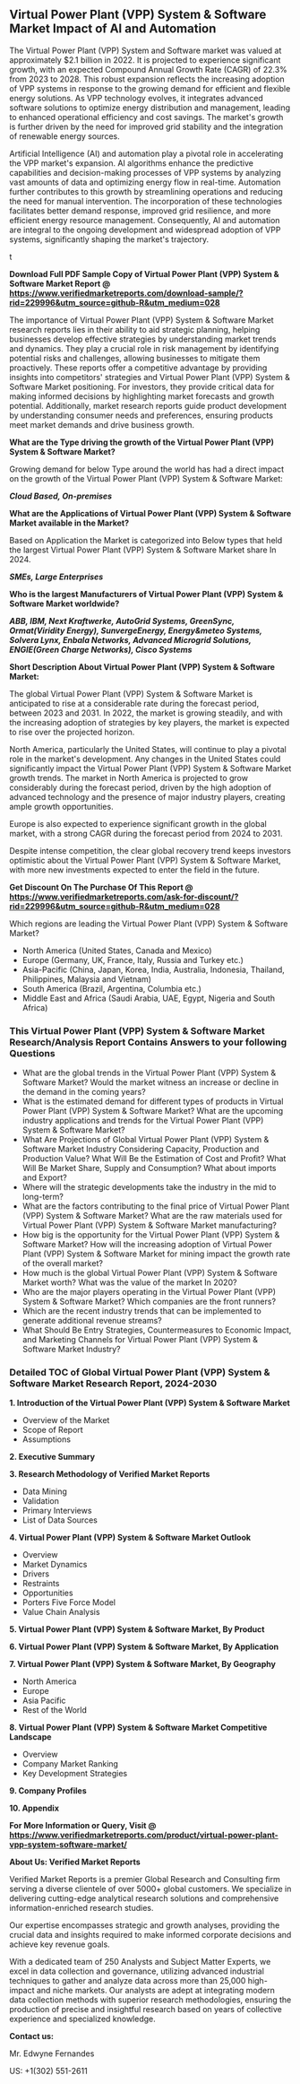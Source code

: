 <h2>Virtual Power Plant (VPP) System & Software Market Impact of AI and Automation</h2><p>The Virtual Power Plant (VPP) System and Software market was valued at approximately $2.1 billion in 2022. It is projected to experience significant growth, with an expected Compound Annual Growth Rate (CAGR) of 22.3% from 2023 to 2028. This robust expansion reflects the increasing adoption of VPP systems in response to the growing demand for efficient and flexible energy solutions. As VPP technology evolves, it integrates advanced software solutions to optimize energy distribution and management, leading to enhanced operational efficiency and cost savings. The market's growth is further driven by the need for improved grid stability and the integration of renewable energy sources.</p><p>Artificial Intelligence (AI) and automation play a pivotal role in accelerating the VPP market's expansion. AI algorithms enhance the predictive capabilities and decision-making processes of VPP systems by analyzing vast amounts of data and optimizing energy flow in real-time. Automation further contributes to this growth by streamlining operations and reducing the need for manual intervention. The incorporation of these technologies facilitates better demand response, improved grid resilience, and more efficient energy resource management. Consequently, AI and automation are integral to the ongoing development and widespread adoption of VPP systems, significantly shaping the market's trajectory.</p>t</p><p id="" class=""><strong>Download Full PDF Sample Copy of Virtual Power Plant (VPP) System & Software Market Report @ <a href="https://www.verifiedmarketreports.com/download-sample/?rid=229996&utm_source=github-R&utm_medium=028" target="_blank">https://www.verifiedmarketreports.com/download-sample/?rid=229996&utm_source=github-R&utm_medium=028</a></strong></p><p>The importance of&nbsp;Virtual Power Plant (VPP) System & Software Market research reports lies in their ability to aid strategic planning, helping businesses develop effective strategies by understanding market trends and dynamics. They play a crucial role in risk management by identifying potential risks and challenges, allowing businesses to mitigate them proactively. These reports offer a competitive advantage by providing insights into competitors' strategies and Virtual Power Plant (VPP) System & Software Market positioning. For investors, they provide critical data for making informed decisions by highlighting market forecasts and growth potential. Additionally, market research reports guide product development by understanding consumer needs and preferences, ensuring products meet market demands and drive business growth.</p><p><strong>What are the&nbsp;Type driving the growth of the Virtual Power Plant (VPP) System & Software Market?</strong></p><p id="" class="">Growing demand for below Type around the world has had a direct impact on the growth of the Virtual Power Plant (VPP) System & Software Market:</p><em><strong>Cloud Based, On-premises</strong></em></p><strong>What are the&nbsp;Applications&nbsp;of Virtual Power Plant (VPP) System & Software Market available in the Market?</strong></p><p id="" class="">Based on Application the Market is categorized into Below types that held the largest Virtual Power Plant (VPP) System & Software Market share In 2024.</p><em><strong>SMEs, Large Enterprises</strong></em></p><strong>Who is the largest Manufacturers of Virtual Power Plant (VPP) System & Software Market worldwide?</strong></p><p><em><strong>ABB, IBM, Next Kraftwerke, AutoGrid Systems, GreenSync, Ormat(Viridity Energy), SunvergeEnergy, Energy&meteo Systems, Solvera Lynx, Enbala Networks, Advanced Microgrid Solutions, ENGIE(Green Charge Networks), Cisco Systems</strong></em></p><p id="" class=""><strong>Short Description About Virtual Power Plant (VPP) System & Software Market:</strong></p><p>The global Virtual Power Plant (VPP) System & Software Market is anticipated to rise at a considerable rate during the forecast period, between 2023 and 2031. In 2022, the market is growing steadily, and with the increasing adoption of strategies by key players, the market is expected to rise over the projected horizon.</p><p>North America, particularly the United States, will continue to play a pivotal role in the market's development. Any changes in the United States could significantly impact the Virtual Power Plant (VPP) System & Software Market growth trends. The market in North America is projected to grow considerably during the forecast period, driven by the high adoption of advanced technology and the presence of major industry players, creating ample growth opportunities.</p><p>Europe is also expected to experience significant growth in the global market, with a strong CAGR during the forecast period from 2024 to 2031.</p><p>Despite intense competition, the clear global recovery trend keeps investors optimistic about the Virtual Power Plant (VPP) System & Software Market, with more new investments expected to enter the field in the future.</p><p id="" class=""><strong>Get Discount On The Purchase Of This Report @ <a href="https://www.verifiedmarketreports.com/ask-for-discount/?rid=229996&utm_source=github-R&utm_medium=028" target="_blank">https://www.verifiedmarketreports.com/ask-for-discount/?rid=229996&utm_source=github-R&utm_medium=028</a></strong></p>Which regions are leading the Virtual Power Plant (VPP) System & Software Market?</p><ul><li>North America (United States, Canada and Mexico)</li><li>Europe (Germany, UK, France, Italy, Russia and Turkey etc.)</li><li>Asia-Pacific (China, Japan, Korea, India, Australia, Indonesia, Thailand, Philippines, Malaysia and Vietnam)</li><li>South America (Brazil, Argentina, Columbia etc.)</li><li>Middle East and Africa (Saudi Arabia, UAE, Egypt, Nigeria and South Africa)</li></ul><h3 id="" class="">This Virtual Power Plant (VPP) System & Software Market Research/Analysis Report Contains Answers to your following Questions</h3><ul><li>What are the global trends in the Virtual Power Plant (VPP) System & Software Market? Would the market witness an increase or decline in the demand in the coming years?</li><li>What is the estimated demand for different types of products in Virtual Power Plant (VPP) System & Software Market? What are the upcoming industry applications and trends for the Virtual Power Plant (VPP) System & Software Market?</li><li>What Are Projections of Global Virtual Power Plant (VPP) System & Software Market Industry Considering Capacity, Production and Production Value? What Will Be the Estimation of Cost and Profit? What Will Be Market Share, Supply and Consumption? What about imports and Export?</li><li>Where will the strategic developments take the industry in the mid to long-term?</li><li>What are the factors contributing to the final price of Virtual Power Plant (VPP) System & Software Market? What are the raw materials used for Virtual Power Plant (VPP) System & Software Market manufacturing?</li><li>How big is the opportunity for the Virtual Power Plant (VPP) System & Software Market? How will the increasing adoption of Virtual Power Plant (VPP) System & Software Market for mining impact the growth rate of the overall market?</li><li>How much is the global Virtual Power Plant (VPP) System & Software Market worth? What was the value of the market In 2020?</li><li>Who are the major players operating in the Virtual Power Plant (VPP) System & Software Market? Which companies are the front runners?</li><li>Which are the recent industry trends that can be implemented to generate additional revenue streams?</li><li>What Should Be Entry Strategies, Countermeasures to Economic Impact, and Marketing Channels for Virtual Power Plant (VPP) System & Software Market Industry?</li></ul><h3 id="" class="">Detailed TOC of Global Virtual Power Plant (VPP) System & Software Market Research Report, 2024-2030</h3><p id="" class=""><strong>1. Introduction of the Virtual Power Plant (VPP) System & Software Market</strong></p><ul><li>Overview of the Market</li><li>Scope of Report</li><li>Assumptions</li></ul><p id="" class=""><strong>2. Executive Summary</strong></p><p id="" class=""><strong>3. Research Methodology of Verified Market Reports</strong></p><ul><li>Data Mining</li><li>Validation</li><li>Primary Interviews</li><li>List of Data Sources</li></ul><p id="" class=""><strong>4. Virtual Power Plant (VPP) System & Software Market Outlook</strong></p><ul><li>Overview</li><li>Market Dynamics</li><li>Drivers</li><li>Restraints</li><li>Opportunities</li><li>Porters Five Force Model</li><li>Value Chain Analysis</li></ul><p id="" class=""><strong>5. Virtual Power Plant (VPP) System & Software Market, By Product</strong></p><p id="" class=""><strong>6. Virtual Power Plant (VPP) System & Software Market, By Application</strong></p><p id="" class=""><strong>7. Virtual Power Plant (VPP) System & Software Market, By Geography</strong></p><ul><li>North America</li><li>Europe</li><li>Asia Pacific</li><li>Rest of the World</li></ul><p id="" class=""><strong>8. Virtual Power Plant (VPP) System & Software Market Competitive Landscape</strong></p><ul><li>Overview</li><li>Company Market Ranking</li><li>Key Development Strategies</li></ul><p id="" class=""><strong>9. Company Profiles</strong></p><p id="" class=""><strong>10. Appendix</strong></p><p id="" class=""><strong>For More Information or Query, Visit @ <a href="https://www.verifiedmarketreports.com/product/virtual-power-plant-vpp-system-software-market/" target="_blank">https://www.verifiedmarketreports.com/product/virtual-power-plant-vpp-system-software-market/</a></strong></p><p id="" class=""><strong>About Us: Verified Market Reports</strong></p><p id="" class="">Verified Market Reports is a premier Global Research and Consulting firm serving a diverse clientele of over 5000+ global customers. We specialize in delivering cutting-edge analytical research solutions and comprehensive information-enriched research studies.</p><p id="" class="">Our expertise encompasses strategic and growth analyses, providing the crucial data and insights required to make informed corporate decisions and achieve key revenue goals.</p><p id="" class="">With a dedicated team of 250 Analysts and Subject Matter Experts, we excel in data collection and governance, utilizing advanced industrial techniques to gather and analyze data across more than 25,000 high-impact and niche markets. Our analysts are adept at integrating modern data collection methods with superior research methodologies, ensuring the production of precise and insightful research based on years of collective experience and specialized knowledge.</p><p id="" class=""><strong>Contact us:</strong></p><p id="" class="">Mr. Edwyne Fernandes</p><p id="" class="">US: +1(302) 551-2611</p>